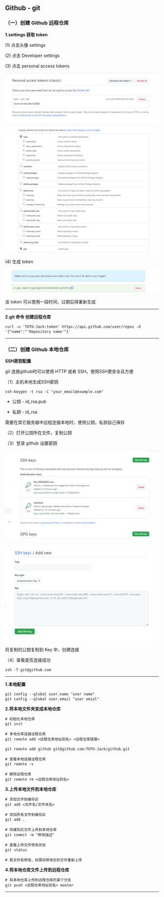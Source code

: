 ## Github - git

### （一）创建 Github 远程仓库

**1.settings 获取 token**

(1) 点击头像 settings

(2) 点击 Developer settings

(3) 点击 personal access tokens

![图 1](images/a37717d0a793e50086e8e5b524817c139f88e6238cf53bc1ad04df2949610c29.png)  

![图 2](images/b54c3b9cec6446537390f5722a2164d729cdce3ddf705facd620a4a3d340682c.png)  

(4) 生成 token 

![图 3](images/3ba565c64fbb4200cd03903856a883193fd3e4e6e41ad18c65a8b2edeb75506e.png)  

该 token 可以使用一段时间，过期后得重新生成

---
**2.git 命令 创建远程仓库**
```shell
curl -u 'TUTU-Jack:token' https://api.github.com/user/repos -d '{"name":"'Repository name'"}'
```
---

### （二）创建 Github 本地仓库

**SSH密钥配置**

git 连接github时可以使用 HTTP 或者 SSH，使用SSH更安全且方便

（1）主机本地生成SSH密钥
```shell
ssh-keygen -t rsa -C "your_email@example.com"
```
+ 公钥 - id_rsa.pub

+ 私钥 - id_rsa

需要在其它服务器中远程连接本地时，使用公钥，私钥自己保存

（2）打开公钥所在文件，复制公钥

（3）登录 github 设置密钥

![图 4](images/40b69e7c7b9f0c11c3d353976bbad704debba1ebbc5776861f900dc06751b4be.png)  


![图 5](images/5e24dee2678befd269bec4997e8addb8d08562fa1ec1741bc5131c78db66bfb0.png)  

将复制的公钥复制到 Key 中，创建连接

（4）查看是否连接成功
```shell
ssh -T git@github.com
```
---
**1.本地配置**
```shell
git config --global user.name "user name"
git config --global user.email "user emial"
```

**2.将本地文件夹变成本地仓库**
```shell
# 初始化本地仓库
git init

# 本地仓库连接远程仓库
git remote add <远程仓库地址别名> <远程仓库链接>

git remote add github git@github.com:TUTU-Jack/github.git

# 查看本地连接远程仓库
git remote -v

# 删除远程仓库
git remote rm <远程仓库地址别名>
```
**3.上传本地文件到本地仓库**
```shell
# 添加文件到缓存区
git add <文件名/文件夹名>

# 添加所有文件到缓存区
git add .

# 将缓存区文件上传到本地仓库
git commit -m "修改描述"

# 查看上传文件修改状态
git status

# 若文件有修改，则需将修改后的文件重新上传

```
**4.将本地仓库文件上传到远程仓库**
```shell
# 将本地仓库上传到远程仓库的某个分支
git push <远程仓库地址别名> master
```
---
